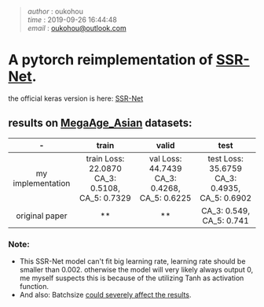 >_author_   :   oukohou  
>_time_     :   2019-09-26 16:44:48  
>_email_    :   oukohou@outlook.com

# A pytorch reimplementation of [SSR-Net](https://www.ijcai.org/proceedings/2018/0150.pdf).  
the official keras version is here: [SSR-Net](https://github.com/shamangary/SSR-Net)  

## results on [MegaAge_Asian](http://mmlab.ie.cuhk.edu.hk/projects/MegaAge/) datasets:  
|-|train|valid|test|
|:---:|:---:|:---:|:---:
|my implementation|train Loss: 22.0870 CA_3: 0.5108, CA_5: 0.7329|val Loss: 44.7439 CA_3: 0.4268, CA_5: 0.6225|test Loss: 35.6759 CA_3: 0.4935, CA_5: 0.6902
|original paper|**|**|CA_3: 0.549, CA_5: 0.741|



### Note:  
- This SSR-Net model can't fit big learning rate, learning rate should be smaller than 0.002.
otherwise the model will very likely always output 0, me myself suspects this is because of the 
utilizing Tanh as activation function.  
- And also: Batchsize [could severely affect the results](https://github.com/shamangary/SSR-Net/issues/38).   

